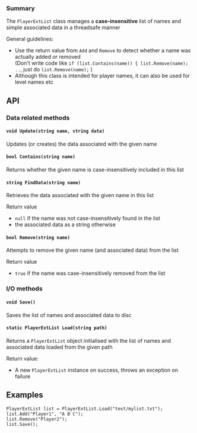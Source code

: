 ### Summary

The `PlayerExtList` class manages a **case-insensitive** list of names and simple associated data in a threadsafe manner

General guidelines:
- Use the return value from `Add` and `Remove` to detect whether a name was actually added or removed <br/>
(Don't write code like `if (list.Contains(name)) { list.Remove(name); ..`, just do `list.Remove(name);` )
- Although this class is intended for player names, it can also be used for level names etc

## API

### Data related methods

#### `void Update(string name, string data)`

Updates (or creates) the data associated with the given name

#### `bool Contains(string name)`

Returns whether the given name is case-insensitively included in this list

#### `string FindData(string name)`

Retrieves the data associated with the given name in this list

Return value
- `null` if the name was not case-insensitively found in the list
- the associated data as a string otherwise

#### `bool Remove(string name)`

Attempts to remove the given name (and associated data) from the list

Return value
- `true` if the name was case-insensitively removed from the list

### I/O methods

#### `void Save()`

Saves the list of names and associated data to disc

#### `static PlayerExtList Load(string path)`

Returns a `PlayerExtList` object initialised with the list of names and associated data loaded from the given path

Return value:
- A new `PlayerExtList` instance on success, throws an exception on failure

## Examples

```CSharp
PlayerExtList list = PlayerExtList.Load("text/mylist.txt");
list.Add("Player1", "A B C");
list.Remove("Player2");
list.Save();
```
